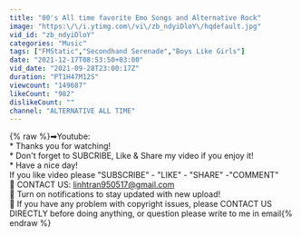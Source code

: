 ```yaml
---
title: "00's All time favorite Emo Songs and Alternative Rock"
image: "https:\/\/i.ytimg.com\/vi\/zb_ndyiDloY\/hqdefault.jpg"
vid_id: "zb_ndyiDloY"
categories: "Music"
tags: ["FMStatic","Secondhand Serenade","Boys Like Girls"]
date: "2021-12-17T08:53:50+03:00"
vid_date: "2021-09-28T23:00:17Z"
duration: "PT1H47M12S"
viewcount: "149687"
likeCount: "982"
dislikeCount: ""
channel: "ALTERNATIVE ALL TIME"
---
```

{% raw %}➡Youtube: <br />* Thanks you for watching! <br />* Don't forget to SUBCRIBE, Like &amp; Share my video if you enjoy it!<br />* Have a nice day!<br />If you like video please &quot;SUBSCRIBE&quot; - &quot;LIKE&quot; - &quot;SHARE&quot; -&quot;COMMENT&quot;<br />🔔 CONTACT US: linhtran950517@gmail.com<br />🔔 Turn on notifications to stay updated with new upload!<br />🚫 If you have any problem with copyright issues, please CONTACT US DIRECTLY before doing anything, or question please write to me in email{% endraw %}
